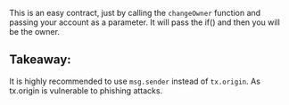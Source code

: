 This is an easy contract, just by calling the ```changeOwner``` function and passing your account as a parameter. 
It will pass the if() and then you will be the owner.


## Takeaway:
It is highly recommended to use ```msg.sender``` instead of ```tx.origin```. As tx.origin is vulnerable to phishing attacks. 